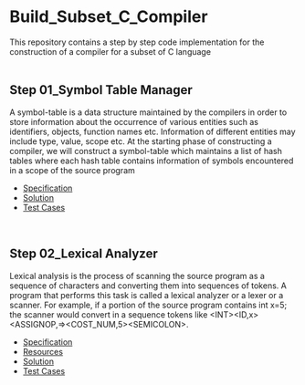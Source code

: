 # Build_Subset_C_Compiler
This repository contains a step by step code implementation for the construction of a compiler for a subset of C language
<br /><br />

## Step 01_Symbol Table Manager<a name="symbol"></a>
   A symbol-table is a data structure maintained by the compilers in order to store information about the occurrence of various entities such as identifiers, objects,      function names etc. Information of different entities may include type, value, scope etc. At the starting phase of constructing a compiler, we will construct a        symbol-table which maintains a list of hash tables where each hash table contains information of symbols encountered in a scope of the source program
   
* [Specification](https://github.com/hishamcse/Build_Subset_C_Compiler/blob/master/Step%2001_%20Symbol%20Table%20Manager/Assignment%201%20Specification.pdf)
* [Solution](https://github.com/hishamcse/Build_Subset_C_Compiler/tree/master/Step%2001_%20Symbol%20Table%20Manager/Symbol%20Table%20Manager)
* [Test Cases](https://github.com/hishamcse/Build_Subset_C_Compiler/tree/master/Step%2001_%20Symbol%20Table%20Manager/test%20cases)
<br />

## Step 02_Lexical Analyzer<a name="lex"></a>
  Lexical analysis is the process of scanning the source program as a sequence of characters and converting them into sequences of tokens. A program that performs this     task is called a lexical analyzer or a lexer or a scanner. For example, if a portion of the source program contains int x=5; the scanner would convert in a sequence     tokens like &lt;INT&gt;&lt;ID,x&gt;&lt;ASSIGNOP,=&gt;&lt;COST_NUM,5&gt;&lt;SEMICOLON&gt;.
   
* [Specification](https://github.com/hishamcse/Build_Subset_C_Compiler/blob/master/Step%2002_Lexical%20Analyzer%20with%20Flex/Assignment%202%20Specification.pdf)
* [Resources](https://github.com/hishamcse/Build_Subset_C_Compiler/tree/master/Step%2002_Lexical%20Analyzer%20with%20Flex/Resources)
* [Solution](https://github.com/hishamcse/Build_Subset_C_Compiler/tree/master/Step%2002_Lexical%20Analyzer%20with%20Flex/Lexical%20Analyzer)
* [Test Cases](https://github.com/hishamcse/Build_Subset_C_Compiler/tree/master/Step%2002_Lexical%20Analyzer%20with%20Flex/test%20cases)
<br />
